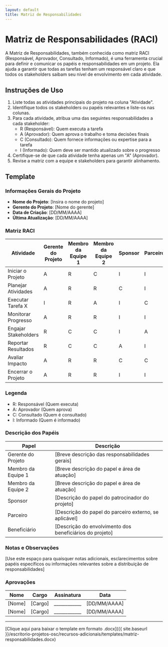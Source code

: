 ```yaml
---
layout: default
title: Matriz de Responsabilidades
---
```


# Matriz de Responsabilidades (RACI)

A Matriz de Responsabilidades, também conhecida como matriz RACI (Responsável, Aprovador, Consultado, Informado), é uma ferramenta crucial para definir e comunicar os papéis e responsabilidades em um projeto. Ela ajuda a garantir que todas as tarefas tenham um responsável claro e que todos os stakeholders saibam seu nível de envolvimento em cada atividade.

## Instruções de Uso

1. Liste todas as atividades principais do projeto na coluna "Atividade".
2. Identifique todos os stakeholders ou papéis relevantes e liste-os nas colunas.
3. Para cada atividade, atribua uma das seguintes responsabilidades a cada stakeholder:
   - R (Responsável): Quem executa a tarefa
   - A (Aprovador): Quem aprova o trabalho e toma decisões finais
   - C (Consultado): Quem fornece informações ou expertise para a tarefa
   - I (Informado): Quem deve ser mantido atualizado sobre o progresso
4. Certifique-se de que cada atividade tenha apenas um "A" (Aprovador).
5. Revise a matriz com a equipe e stakeholders para garantir alinhamento.

## Template

### Informações Gerais do Projeto

- **Nome do Projeto**: [Insira o nome do projeto]
- **Gerente do Projeto**: [Nome do gerente]
- **Data de Criação**: [DD/MM/AAAA]
- **Última Atualização**: [DD/MM/AAAA]

### Matriz RACI

| Atividade | Gerente do Projeto | Membro da Equipe 1 | Membro da Equipe 2 | Sponsor | Parceiro | Beneficiário |
|-----------|---------------------|---------------------|---------------------|---------|----------|--------------|
| Iniciar o Projeto | A | R | C | I | I | I |
| Planejar Atividades | A | R | R | C | I | C |
| Executar Tarefa X | I | R | A | I | C | I |
| Monitorar Progresso | A | R | R | I | I | I |
| Engajar Stakeholders | R | C | C | I | A | I |
| Reportar Resultados | R | C | C | A | I | I |
| Avaliar Impacto | A | R | R | C | C | R |
| Encerrar o Projeto | A | R | R | I | I | C |

### Legenda

- R: Responsável (Quem executa)
- A: Aprovador (Quem aprova)
- C: Consultado (Quem é consultado)
- I: Informado (Quem é informado)

### Descrição dos Papéis

| Papel | Descrição |
|-------|-----------|
| Gerente do Projeto | [Breve descrição das responsabilidades gerais] |
| Membro da Equipe 1 | [Breve descrição do papel e área de atuação] |
| Membro da Equipe 2 | [Breve descrição do papel e área de atuação] |
| Sponsor | [Descrição do papel do patrocinador do projeto] |
| Parceiro | [Descrição do papel do parceiro externo, se aplicável] |
| Beneficiário | [Descrição do envolvimento dos beneficiários do projeto] |

### Notas e Observações

[Use este espaço para quaisquer notas adicionais, esclarecimentos sobre papéis específicos ou informações relevantes sobre a distribuição de responsabilidades]

### Aprovações

| Nome | Cargo | Assinatura | Data |
|------|-------|------------|------|
| [Nome] | [Cargo] | ____________ | [DD/MM/AAAA] |
| [Nome] | [Cargo] | ____________ | [DD/MM/AAAA] |

---

[Clique aqui para baixar o template em formato .docx]({{ site.baseurl }}/escritorio-projetos-osc/recursos-adicionais/templates/matriz-responsabilidades.docx)
